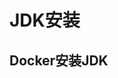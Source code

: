 


# JDK安装  
<!-- 
linux安装JDK8
https://blog.csdn.net/weixin_44130094/article/details/122807798
bash: /usr/local/jdk/bin/java: /lib/ld-linux.so.2: bad ELF interpreter: 没有那个文件或目录解决办法
https://blog.csdn.net/qq_63040769/article/details/123937945



Linux 环境下Java环境变量配置
https://blog.csdn.net/CaBCo/article/details/120499112

Linux如何查看JDK的安装路径
https://blog.csdn.net/lcamisak/article/details/118304273

Linux：No compiler is provided in this environment. Perhaps you are running on a JRE rather than a JD
https://blog.csdn.net/qq_34193444/article/details/102604559
-->



## Docker安装JDK 
<!-- 

https://blog.csdn.net/weixin_39816740/article/details/111180884
-->

